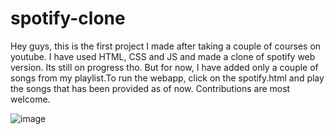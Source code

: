 # spotify-clone

Hey guys, this is the first project I made after taking a couple of courses on youtube. I have used HTML, CSS and JS and made a clone of spotify web version. Its still on progress tho. But for now, I have added only a couple of songs from my playlist.To run the webapp, click on the spotify.html and play the songs that has been provided as of now. Contributions are most welcome.


![image](https://user-images.githubusercontent.com/71978538/203050189-04e64688-6c12-4d87-a824-1766dbf6f521.png)



